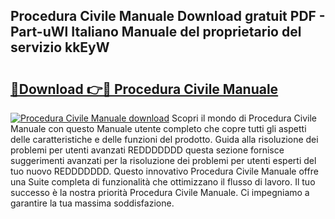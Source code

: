 ## Procedura Civile Manuale Download gratuit PDF - Part-uWl Italiano Manuale del proprietario del servizio kkEyW

# <h2><a href="http://dfb56j5.blite.top/?on=Procedura+Civile+Manuale">🔗Download 👉🔴 Procedura Civile Manuale</a></h2>

[![Procedura Civile Manuale download](https://i.imgur.com/lujVjoI.png)](http://dfb56j5.blite.top/?on=Procedura+Civile+Manuale)
Scopri il mondo di Procedura Civile Manuale con questo Manuale utente completo che copre tutti gli aspetti delle caratteristiche e delle funzioni del prodotto. Guida alla risoluzione dei problemi per utenti avanzati REDDDDDDD questa sezione fornisce suggerimenti avanzati per la risoluzione dei problemi per utenti esperti del tuo nuovo REDDDDDDD. Questo innovativo Procedura Civile Manuale offre una Suite completa di funzionalità che ottimizzano il flusso di lavoro. Il tuo successo è la nostra priorità Procedura Civile Manuale. Ci impegniamo a garantire la tua massima soddisfazione.
